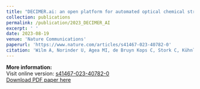 ```yaml
---
title: "DECIMER.ai: an open platform for automated optical chemical structure identification, segmentation and recognition in scientific publications"
collection: publications
permalink: /publication/2023_DECIMER_AI
excerpt: ' '
date: 2023-08-19
venue: 'Nature Communications'
paperurl: 'https://www.nature.com/articles/s41467-023-40782-0'
citation: 'Wilm A, Norinder U, Agea MI, de Bruyn Kops C, Stork C, Kühnl J, Kirchmair J. Skin Doctor CP: Conformal Prediction of the Skin Sensitization Potential of Small Organic Molecules. Chem Res Toxicol. 2021 Feb 15;34(2):330-344.'
---
```


**More information:**  
Visit online version: [s41467-023-40782-0](https://www.nature.com/articles/s41467-023-40782-0)  
[Download PDF paper here](https://iagea.github.io/files/papers/DECIMER_paper.pdf)  
